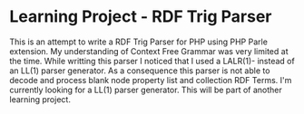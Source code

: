 Learning Project - RDF Trig Parser
=========================

This is an attempt to write a RDF Trig Parser for PHP using PHP Parle extension. My understanding of Context Free Grammar was very limited at the time. 
While writting this parser I noticed that I used a LALR(1)- instead of an LL(1) parser generator. 
As a consequence this parser is not able to decode and process blank node property list and collection RDF Terms. 
I'm currently looking for a LL(1) parser generator. This will be part of another learning project.
